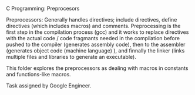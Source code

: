 C Programming: Preprocesors

Preprocessors: Generally handles directives; include directives, define directives (which includes macros) and comments. Preprocessing is the first step in the compilation process (gcc) and it works to replace directives with the actual code / code fragmants needed in the compilation before pushed to the compiler (generates assembly code), then to the assembler (generates object code (machine language) ), and finnally the linker (links multiple files and libraries to generate an executable).

This folder explores the preprocessors as dealing with macros in constants and functions-like macros.

Task assigned by Google Engineer.

